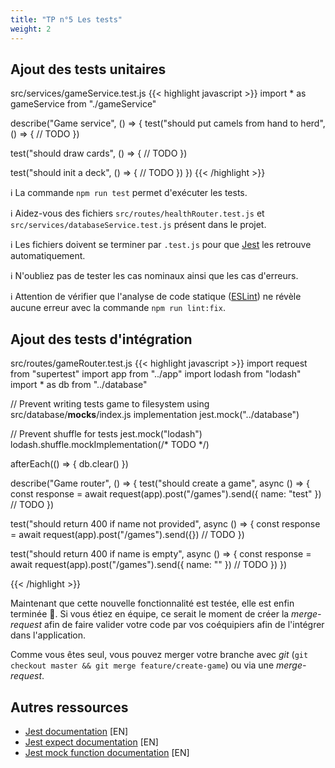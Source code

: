 ```yaml
---
title: "TP n°5 Les tests"
weight: 2
---
```


## Ajout des tests unitaires

src/services/gameService.test.js
{{< highlight javascript >}}
import * as gameService from "./gameService"

describe("Game service", () => {
  test("should put camels from hand to herd", () => {
    // TODO
  })

  test("should draw cards", () => {
    // TODO
  })

  test("should init a deck", () => {
    // TODO
  })
})
{{< /highlight >}}

ℹ️ La commande `npm run test` permet d'exécuter les tests.

ℹ️ Aidez-vous des fichiers `src/routes/healthRouter.test.js` et `src/services/databaseService.test.js` présent dans le projet.

ℹ️ Les fichiers doivent se terminer par `.test.js` pour que [Jest](https://jestjs.io/) les retrouve automatiquement.

ℹ️ N'oubliez pas de tester les cas nominaux ainsi que les cas d'erreurs.

ℹ️ Attention de vérifier que l'analyse de code statique ([ESLint](https://eslint.org/)) ne révèle aucune erreur avec la commande `npm run lint:fix`.

## Ajout des tests d'intégration

src/routes/gameRouter.test.js
{{< highlight javascript >}}
import request from "supertest"
import app from "../app"
import lodash from "lodash"
import * as db from "../database"

// Prevent writing tests game to filesystem using src/database/__mocks__/index.js implementation
jest.mock("../database")

// Prevent shuffle for tests
jest.mock("lodash")
lodash.shuffle.mockImplementation(/* TODO */)

afterEach(() => {
  db.clear()
})

describe("Game router", () => {
  test("should create a game", async () => {
    const response = await request(app).post("/games").send({ name: "test" })
    // TODO
  })

  test("should return 400 if name not provided", async () => {
    const response = await request(app).post("/games").send({})
    // TODO
  })
  
  test("should return 400 if name is empty", async () => {
    const response = await request(app).post("/games").send({ name: "" })
    // TODO
  })
})

{{< /highlight >}}

Maintenant que cette nouvelle fonctionnalité est testée, elle est enfin terminée 🎉.
Si vous étiez en équipe, ce serait le moment de créer la *merge-request* afin de faire valider votre code par vos coéquipiers afin de l'intégrer dans l'application.

Comme vous êtes seul, vous pouvez merger votre branche avec *git* (`git checkout master && git merge feature/create-game`) ou via une *merge-request*.

## Autres ressources

 * [Jest documentation](https://jestjs.io/docs/en/getting-started) [EN]
 * [Jest expect documentation](https://jestjs.io/docs/en/expect) [EN]
 * [Jest mock function documentation](https://jestjs.io/docs/en/mock-function-api) [EN]
